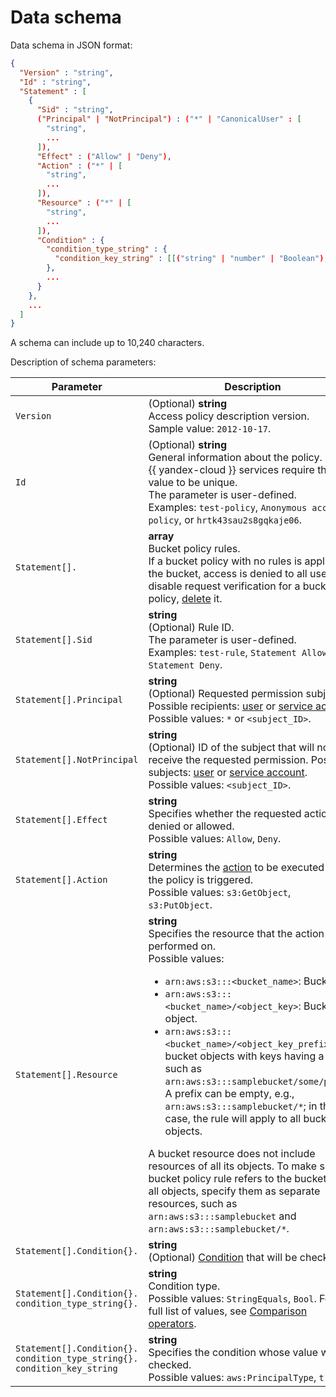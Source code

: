 # Data schema

Data schema in JSON format:

```json
{
  "Version" : "string",
  "Id" : "string",
  "Statement" : [
    {
      "Sid" : "string",
      ("Principal" | "NotPrincipal") : ("*" | "CanonicalUser" : [
        "string",
        ...
      ]),
      "Effect" : ("Allow" | "Deny"),
      "Action" : ("*" | [
        "string",
        ...
      ]),
      "Resource" : ("*" | [
        "string",
        ...
      ]),
      "Condition" : {
        "condition_type_string" : {
          "condition_key_string" : [[("string" | "number" | "Boolean"),...]...]
        },
        ...
      }  
    },
    ...
  ]
}
```

A schema can include up to 10,240 characters.

Description of schema parameters:

| Parameter | Description |
----- | -----
| `Version` | (Optional) **string**<br/>Access policy description version.<br/>Sample value: `2012-10-17`. |
| `Id` | (Optional) **string**<br/>General information about the policy. Some {{ yandex-cloud }} services require this value to be unique.<br/>The parameter is user-defined.<br/>Examples: `test-policy`, `Anonymous access policy`, or `hrtk43sau2s8gqkaje06`. |
| `Statement[].` | **array**<br/>Bucket policy rules.<br/>If a bucket policy with no rules is applied to the bucket, access is denied to all users. To disable request verification for a bucket policy, [delete](delete.md) it. |
| `Statement[].Sid` | **string**<br/>(Optional) Rule ID.<br/>The parameter is user-defined.<br/>Examples: `test-rule`, `Statement Allow`, or `Statement Deny`. |
| `Statement[].Principal` | **string**<br/>(Optional) Requested permission subject ID. Possible recipients: [user](../../../../iam/operations/users/get.md) or [service account](../../../../iam/operations/sa/get-id.md).<br/>Possible values: `*` or `<subject_ID>`. |
| `Statement[].NotPrincipal` | **string**<br/>(Optional) ID of the subject that will not receive the requested permission. Possible subjects: [user](../../../../iam/operations/users/get.md) or [service account](../../../../iam/operations/sa/get-id.md).<br/>Possible values: `<subject_ID>`. |
| `Statement[].Effect` | **string**<br/>Specifies whether the requested action is denied or allowed.<br/>Possible values: `Allow`, `Deny`. |
| `Statement[].Action` | **string**<br/>Determines the [action](actions.md) to be executed when the policy is triggered.<br/>Possible values: `s3:GetObject`, `s3:PutObject`. |
| `Statement[].Resource` | **string**<br/>Specifies the resource that the action will be performed on.<br/>Possible values: <ul><li>`arn:aws:s3:::<bucket_name>`: Bucket.</li><li>`arn:aws:s3:::<bucket_name>/<object_key>`: Bucket object.</li><li>`arn:aws:s3:::<bucket_name>/<object_key_prefix>*`: All bucket objects with keys having a prefix, such as `arn:aws:s3:::samplebucket/some/path/*`. A prefix can be empty, e.g., `arn:aws:s3:::samplebucket/*`; in this case, the rule will apply to all bucket objects.</li></ul> A bucket resource does not include resources of all its objects. To make sure a bucket policy rule refers to the bucket and all objects, specify them as separate resources, such as `arn:aws:s3:::samplebucket` and `arn:aws:s3:::samplebucket/*`. |
| `Statement[].Condition{}.` | **string**<br/>(Optional) [Condition](conditions.md) that will be checked. |
| `Statement[].Condition{}.`<br/>`condition_type_string{}.` | **string**<br/>Condition type.<br/>Possible values: `StringEquals`, `Bool`. For a full list of values, see [Comparison operators](conditions.md#condition-operators). |
| `Statement[].Condition{}.`<br/>`condition_type_string{}.`<br/>`condition_key_string` | **string**<br/>Specifies the condition whose value will be checked.<br/>Possible values: `aws:PrincipalType`, `true`. |
